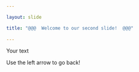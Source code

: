 ```yaml
---

layout: slide

title: "@@@  Welcome to our second slide!  @@@"
	
---
```

	
Your text
	
Use the left arrow to go back!
